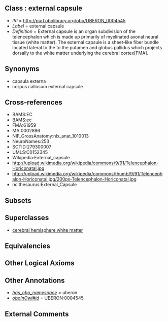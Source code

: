 
## Class : external capsule

 * *IRI* = http://purl.obolibrary.org/obo/UBERON_0004545
 * *Label* = external capsule
 * *Definition* = External capsule is an organ subdivision of the telencephalon which is made up primarily of myelinated axonal neural tissue (white matter). The external capsule is a sheet-like fiber bundle located lateral to the to the putamen and globus pallidus which projects dorsally to the white matter underlying the cerebral cortex[FMA].

## Synonyms

 * capsula externa
 * corpus callosum external capsule

## Cross-references

 * BAMS:EC
 * BAMS:ec
 * FMA:61959
 * MA:0002896
 * NIF_GrossAnatomy:nlx_anat_1010013
 * NeuroNames:253
 * SCTID:279300007
 * UMLS:C0152345
 * Wikipedia:External_capsule
 * http://upload.wikimedia.org/wikipedia/commons/9/91/Telencephalon-Horiconatal.jpg
 * http://upload.wikimedia.org/wikipedia/commons/thumb/9/91/Telencephalon-Horiconatal.jpg/200px-Telencephalon-Horiconatal.jpg
 * ncithesaurus:External_Capsule

## Subsets


## Superclasses

 * [cerebral hemisphere white matter](../../UBERON/37/UBERON_0002437.md)

## Equivalencies


## Other Logical Axioms


## Other Annotations

 * *[has_obo_namespace](../../ce/oboInOwl#hasOBONamespace.md)* = uberon
 * *[oboInOwl#id](../../id/oboInOwl#id.md)* = UBERON:0004545

## External Comments

